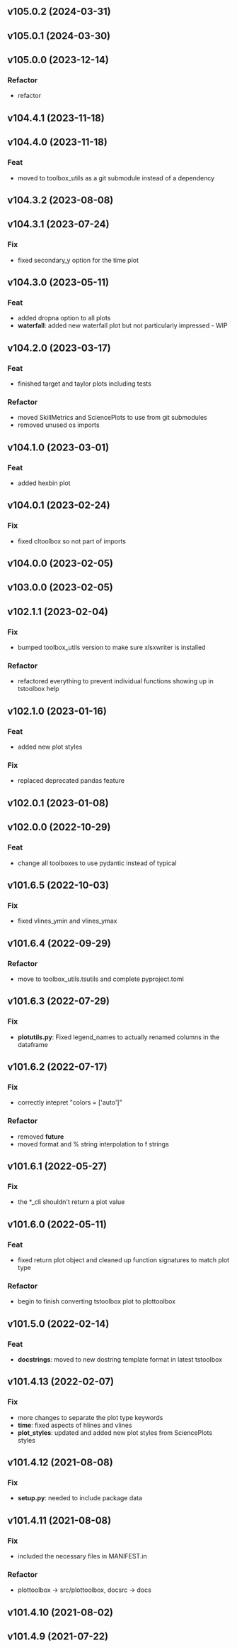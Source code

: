## v105.0.2 (2024-03-31)

## v105.0.1 (2024-03-30)

## v105.0.0 (2023-12-14)

### Refactor

- refactor

## v104.4.1 (2023-11-18)

## v104.4.0 (2023-11-18)

### Feat

- moved to toolbox_utils as a git submodule instead of a dependency

## v104.3.2 (2023-08-08)

## v104.3.1 (2023-07-24)

### Fix

- fixed secondary_y option for the time plot

## v104.3.0 (2023-05-11)

### Feat

- added dropna option to all plots
- **waterfall**: added new waterfall plot but not particularly impressed - WIP

## v104.2.0 (2023-03-17)

### Feat

- finished target and taylor plots including tests

### Refactor

- moved SkillMetrics and SciencePlots to use from git submodules
- removed unused os imports

## v104.1.0 (2023-03-01)

### Feat

- added hexbin plot

## v104.0.1 (2023-02-24)

### Fix

- fixed cltoolbox so not part of imports

## v104.0.0 (2023-02-05)

## v103.0.0 (2023-02-05)

## v102.1.1 (2023-02-04)

### Fix

- bumped toolbox_utils version to make sure xlsxwriter is installed

### Refactor

- refactored everything to prevent individual functions showing up in tstoolbox help

## v102.1.0 (2023-01-16)

### Feat

- added new plot styles

### Fix

- replaced deprecated pandas feature

## v102.0.1 (2023-01-08)

## v102.0.0 (2022-10-29)

### Feat

- change all toolboxes to use pydantic instead of typical

## v101.6.5 (2022-10-03)

### Fix

- fixed vlines_ymin and vlines_ymax

## v101.6.4 (2022-09-29)

### Refactor

- move to toolbox_utils.tsutils and complete pyproject.toml

## v101.6.3 (2022-07-29)

### Fix

- **plotutils.py**: Fixed legend_names to actually renamed columns in the dataframe

## v101.6.2 (2022-07-17)

### Fix

- correctly intepret "colors = ['auto']"

### Refactor

- removed __future__
- moved format and % string interpolation to f strings

## v101.6.1 (2022-05-27)

### Fix

- the *_cli shouldn't return a plot value

## v101.6.0 (2022-05-11)

### Feat

- fixed return plot object and cleaned up function signatures to match plot type

### Refactor

- begin to finish converting tstoolbox plot to plottoolbox

## v101.5.0 (2022-02-14)

### Feat

- **docstrings**: moved to new dostring template format in latest tstoolbox

## v101.4.13 (2022-02-07)

### Fix

- more changes to separate the plot type keywords
- **time**: fixed aspects of hlines and vlines
- **plot_styles**: updated and added new plot styles from SciencePlots styles

## v101.4.12 (2021-08-08)

### Fix

- **setup.py**: needed to include package data

## v101.4.11 (2021-08-08)

### Fix

- included the necessary files in MANIFEST.in

### Refactor

- plottoolbox -> src/plottoolbox, docsrc -> docs

## v101.4.10 (2021-08-02)

## v101.4.9 (2021-07-22)

